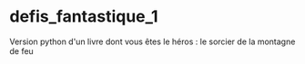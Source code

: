 # defis_fantastique_1
Version python d'un livre dont vous êtes le héros : le sorcier de la montagne de feu
